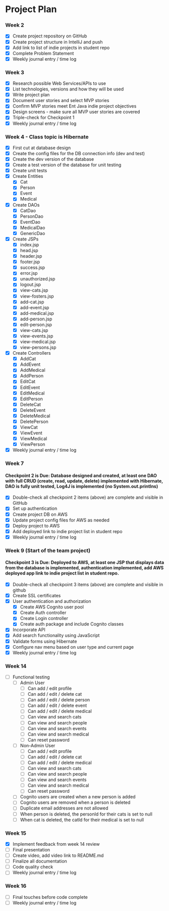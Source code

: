 # Project Plan

### Week 2
- [X] Create project repository on GitHub
- [X] Create project structure in IntelliJ and push
- [X] Add link to list of indie projects in student repo
- [X] Complete Problem Statement
- [X] Weekly journal entry / time log

### Week 3
- [X] Research possible Web Services/APIs to use
- [X] List technologies, versions and how they will be used
- [X] Write project plan
- [X] Document user stories and select MVP stories
- [X] Confirm MVP stories meet Ent Java indie project objectives
- [X] Design screens - make sure all MVP user stories are covered
- [X] Triple-check for Checkpoint 1
- [X] Weekly journal entry / time log

### Week 4 - Class topic is Hibernate
- [X] First cut at database design
- [X] Create the config files for the DB connection info (dev and test)
- [X] Create the dev version of the database
- [X] Create a test version of the database for unit testing
- [X] Create unit tests
- [X] Create Entities
  - [X] Cat
  - [X] Person
  - [X] Event
  - [X] Medical
- [X] Create DAOs
  - [X] CatDao
  - [X] PersonDao
  - [X] EventDao
  - [X] MedicalDao
  - [X] GenericDao
- [X] Create JSPs
  - [X] index.jsp
  - [X] head.jsp
  - [X] header.jsp
  - [X] footer.jsp
  - [X] success.jsp
  - [X] error.jsp
  - [X] unauthorized.jsp
  - [X] logout.jsp
  - [X] view-cats.jsp
  - [X] view-fosters.jsp
  - [x] add-cat.jsp
  - [X] add-event.jsp
  - [X] add-medical.jsp
  - [X] add-person.jsp
  - [X] edit-person.jsp
  - [X] view-cats.jsp
  - [X] view-events.jsp
  - [X] view-medical.jsp
  - [X] view-persons.jsp
- [X] Create Controllers
  - [X] AddCat
  - [X] AddEvent
  - [X] AddMedical
  - [X] AddPerson
  - [X] EditCat
  - [X] EditEvent
  - [X] EditMedical
  - [X] EditPerson
  - [X] DeleteCat
  - [X] DeleteEvent
  - [X] DeleteMedical
  - [X] DeletePerson
  - [X] ViewCat
  - [X] ViewEvent
  - [X] ViewMedical
  - [X] ViewPerson
- [X] Weekly journal entry / time log

### Week 7
#### Checkpoint 2 is Due: Database designed and created, at least one DAO with full CRUD (create, read, update, delete) implemented with Hibernate, DAO is fully unit tested, Log4J is implemented (no System.out.printlns)
- [X] Double-check all checkpoint 2 items (above) are complete and visible in GitHub
- [X] Set up authentication
- [X] Create project DB on AWS
- [X] Update project config files for AWS as needed
- [X] Deploy project to AWS
- [X] Add deployed link to indie project list in student repo
- [X] Weekly journal entry / time log

### Week 9 (Start of the team project)
#### Checkpoint 3 is Due: Deployed to AWS, at least one JSP that displays data from the database is implemented, authentication implemented, add AWS deployed app link to indie project list in student repo.
- [X] Double-check all checkpoint 3 items (above) are complete and visible in github
- [X] Create SSL certificates
- [X] User authentication and authorization
  - [X] Create AWS Cognito user pool
  - [x] Create Auth controller
  - [X] Create Login controller
  - [X] Create auth package and include Cognito classes
- [X] Incorporate API
- [X] Add search functionality using JavaScript
- [X] Validate forms using Hibernate
- [X] Configure nav menu based on user type and current page
- [X] Weekly journal entry / time log

### Week 14
- [ ] Functional testing
  - [ ] Admin User
    - [ ] Can add / edit profile
    - [ ] Can add / edit / delete cat
    - [ ] Can add / edit / delete person
    - [ ] Can add / edit / delete event
    - [ ] Can add / edit / delete medical
    - [ ] Can view and search cats
    - [ ] Can view and search people
    - [ ] Can view and search events
    - [ ] Can view and search medical
    - [ ] Can reset password
  - [ ] Non-Admin User
    - [ ] Can add / edit profile
    - [ ] Can add / edit / delete cat
    - [ ] Can add / edit / delete medical
    - [ ] Can view and search cats
    - [ ] Can view and search people
    - [ ] Can view and search events
    - [ ] Can view and search medical
    - [ ] Can reset password
  - [ ] Cognito users are created when a new person is added
  - [ ] Cognito users are removed when a person is deleted
  - [ ] Duplicate email addresses are not allowed
  - [ ] When person is deleted, the personId for their cats is set to null
  - [ ] When cat is deleted, the catId for their medical is set to null

### Week 15
- [X] Implement feedback from week 14 review
- [ ] Final presentation
- [ ] Create video, add video link to README.md
- [ ] Finalize all documentation
- [ ] Code quality check
- [ ] Weekly journal entry / time log

### Week 16
- [ ] Final touches before code complete
- [ ] Weekly journal entry / time log